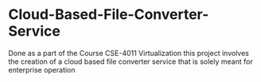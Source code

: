 # Cloud-Based-File-Converter-Service
Done as a part of the Course CSE-4011 Virtualization this project involves the creation of a cloud based file converter service that is solely meant for enterprise operation
